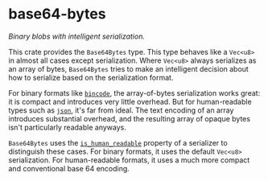 # base64-bytes

_Binary blobs with intelligent serialization._

This crate provides the `Base64Bytes` type. This type behaves like a `Vec<u8>` in almost all cases
except serialization. Where `Vec<u8>` always serializes as an array of bytes, `Base64Bytes` tries to
make an intelligent decision about how to serialize based on the serialization format.

For binary formats like [`bincode`](https://crates.io/crates/bincode), the array-of-bytes
serialization works great: it is compact and introduces very little overhead. But for human-readable
types such as [`json`](https://crates.io/crates/serde_json), it's far from ideal. The text encoding
of an array introduces substantial overhead, and the resulting array of opaque bytes isn't
particularly readable anyways.

`Base64Bytes` uses the [`is_human_readable`](https://docs.rs/serde/latest/serde/trait.Serializer.html#method.is_human_readable)
property of a serializer to distinguish these cases. For binary formats, it uses the default
`Vec<u8>` serialization. For human-readable formats, it uses a much more compact and conventional
base 64 encoding.
